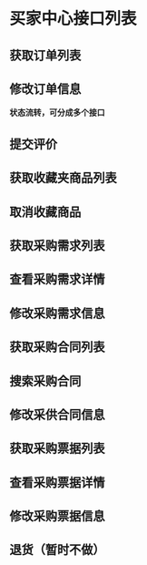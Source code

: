 # 买家中心接口列表

## 获取订单列表
## 修改订单信息  
**状态流转，可分成多个接口**  
## 提交评价

## 获取收藏夹商品列表
## 取消收藏商品

## 获取采购需求列表
## 查看采购需求详情
## 修改采购需求信息

## 获取采购合同列表
## 搜索采购合同
## 修改采供合同信息

## 获取采购票据列表
## 查看采购票据详情
## 修改采购票据信息

## 退货（暂时不做）